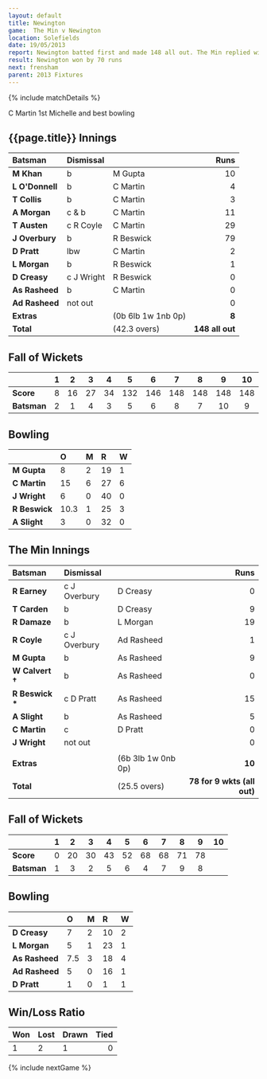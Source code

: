 ```yaml
---
layout: default
title: Newington
game:  The Min v Newington
location: Solefields
date: 19/05/2013
report: Newington batted first and made 148 all out. The Min replied with 78 for 9 wkts (all out)
result: Newington won by 70 runs
next: frensham
parent: 2013 Fixtures
---
```


{% include matchDetails %}

C Martin 1st Michelle and best bowling

## {{page.title}} Innings

| Batsman | Dismissal |  | Runs |
|:---|:---|---|---:|
| **M Khan** | b | M Gupta | 10 |
| **L O'Donnell** | b | C Martin | 4 |
| **T Collis** | b | C Martin | 3 |
| **A Morgan** | c & b | C Martin | 11 |
| **T Austen** | c R Coyle | C Martin | 29 |
| **J Overbury** | b | R Beswick | 79 |
| **D Pratt** | lbw | C Martin | 2 |
| **L Morgan** | b | R Beswick | 1 |
| **D Creasy** | c J Wright | R Beswick |0  |
| **As Rasheed** | b | C Martin | 0 |
| **Ad Rasheed** | not out |  | 0 |
| **Extras** | | (0b 6lb 1w 1nb 0p) | **8** |
| **Total** | | (42.3 overs) | **148 all out** |

## Fall of Wickets

| | 1 | 2 | 3 | 4 | 5 | 6 | 7 | 8 | 9 | 10 |
|---|:---:|:---:|:---:|:---:|:---:|:---:|:---:|:---:|:---:|:---:|
| **Score** | 8 | 16 | 27 | 34 | 132 | 146 | 148 | 148 | 148 | 148 |
| **Batsman** | 2 | 1 | 4 | 3 | 5 | 6 | 8 | 7 | 10 | 9 |

## Bowling

| | O | M | R | W |
|---|:---|:---|:---|:---|
| **M Gupta** | 8 | 2 | 19 | 1 |
| **C Martin** | 15 | 6 | 27 | 6 |
| **J Wright** | 6 | 0 | 40 | 0 |
| **R Beswick** | 10.3 | 1 | 25 | 3 |
| **A Slight** | 3 | 0 | 32 | 0 |

## The Min Innings

| Batsman | Dismissal |  | Runs |
|:---|:---|---|---:|
| **R Earney** | c J Overbury | D Creasy | 0 |
| **T Carden** | b | D Creasy | 9 |
| **R Damaze** | b | L Morgan | 19 |
| **R Coyle** | c J Overbury | Ad Rasheed | 1 |
| **M Gupta** | b | As Rasheed | 9 |
| **W Calvert &#8224;** | b | As Rasheed | 0 |
| **R Beswick &#42;** | c D Pratt | As Rasheed | 15 |
| **A Slight** | b | As Rasheed | 5 |
| **C Martin** | c | D Pratt | 0 |
| **J Wright** | not out |  | 0 |
|  |  |  |  |
| **Extras** | | (6b 3lb 1w 0nb 0p) | **10** |
| **Total** | | (25.5 overs) | **78 for 9 wkts (all out)** |

## Fall of Wickets

| | 1 | 2 | 3 | 4 | 5 | 6 | 7 | 8 | 9 | 10 |
|---|:---:|:---:|:---:|:---:|:---:|:---:|:---:|:---:|:---:|:---:|
| **Score** | 0 | 20 | 30 | 43 | 52 | 68 | 68 | 71 | 78 |  |
| **Batsman** | 1 | 3 | 2 | 5 | 6 | 4 | 7 | 9 | 8 |  |

## Bowling

| | O | M | R | W |
|---|:---|:---|:---|:---|
| **D Creasy** | 7 | 2 | 10 | 2 |
| **L Morgan** | 5 | 1 | 23 | 1 |
| **As Rasheed** | 7.5 | 3 | 18 | 4 |
| **Ad Rasheed** | 5 | 0 | 16 | 1 |
| **D Pratt** | 1 | 0 | 1 | 1 |

## Win/Loss Ratio

| Won | Lost | Drawn | Tied |
|:---|:---|:---|---:|
| 1 | 2 | 1 | 0 |

{% include nextGame %}